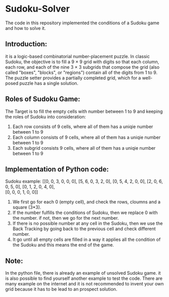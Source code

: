 # Sudoku-Solver
The code in this repository implemented the conditions of a Sudoku game and how to solve it.

## Introduction:
it is a logic-based combinatorial number-placement puzzle. In classic Sudoku, the objective is to fill a 9 × 9 grid with digits so that each column, each row, and each of the nine 3 × 3 subgrids that compose the grid (also called "boxes", "blocks", or "regions") contain all of the digits from 1 to 9. The puzzle setter provides a partially completed grid, which for a well-posed puzzle has a single solution.

## Roles of Sudoku Game:
The Target is to fill the empty cells with number between 1 to 9 and keeping the roles of Sudoku into consideration:
  1. Each row consists of 9 cells, where all of them has a uniqie number between 1 to 9
  2. Each column consists of 9 cells, where all of them has a uniqie number between 1 to 9
  3. Each subgrid consists 9 cells, where all of them has a uniqie number between 1 to 9

## Implementation of Python code:
Sudoku example: [[0, 0, 3, 0, 0, 0],
                 [5, 6, 0, 3, 2, 0],
                 [0, 5, 4, 2, 0, 0],
                 [2, 0, 6, 0, 5, 0],
                 [0, 1, 2, 0, 4, 0],   
                 [0, 0, 0, 1, 0, 0]]

1. We first go for each 0 (empty cell), and check the rows, cloumns and a square (3*3).
2. If the number fulfills the conditions of Sudoku, then we replace 0 with the number. if not, then we go for the next number.
3. If there is no possible number at any cell in the Sudoku, then we use the Back Tracking by going back to the previous cell and check different number.
4. It go until all empty cells are filled in a way it applies all the condition of the Sudoku and this means the end of the game.

## Note:
In the python file, there is already an example of unsolved Sudoku game. it is also possible to find yourself another example to test the code.
There are many example on the internet and it is not recommended to invent your own grid because it has to be lead to an prospect solution.
